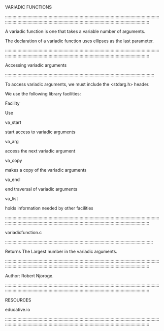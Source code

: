 VARIADIC FUNCTIONS

::::::::::::::::::::::::::::::::::::::::::::::::::::::::::::::::::::::::::::::::::::::::::::::::::::::::::::::::::::::::::::::::::::::::::::::::::::::::::::::::::::::::::::::::::::::::::::::::::::::::::::::::::::::::::::::::::::::::::::::::

A variadic function is one that takes a variable number of arguments.

The declaration of a variadic function uses ellipses as the last parameter.

::::::::::::::::::::::::::::::::::::::::::::::::::::::::::::::::::::::::::::::::::::::::::::::::::::::::::::::::::::::::::::::::::::::::::::::::::::::::::::::::::::::::::::::::::::::::::::::::::::::::::::::::::::::::::::::::::::::::::::::::

Accessing variadic arguments

::::::::::::::::::::::::::::::::::::::::::::::::::::::::::::::::::::::::::::::::::::::::::::::::::::::::::::::::::::::::

To access variadic arguments, we must include the <stdarg.h> header.

We use the following library facilities:

Facility

Use

va_start

start access to variadic arguments

va_arg

access the next variadic argument

va_copy

makes a copy of the variadic arguments

va_end

end traversal of variadic arguments

va_list

holds information needed by other facilities

::::::::::::::::::::::::::::::::::::::::::::::::::::::::::::::::::::::::::::::::::::::::::::::::::::::::::::::::::::::::::::::::::::::::::::::::::::::::::::::::::::::::::::::::::::::::::::::::::::::::::::::::::::::::::::::::::::::::::::::::

variadicfunction.c

:::::::::::::::::::::::::::::::::::::::::::::::::::::::::::::::::::::::::::::::::::::::::::::::::::::::::::::::::::::::

Returns The Largest number in the variadic arguments.

::::::::::::::::::::::::::::::::::::::::::::::::::::::::::::::::::::::::::::::::::::::::::::::::::::::::::::::::::::::::::::::::::::::::::::::::::::::::::::::::::::::::::::::::::::::::::::::::::::::::::::::::::::::::::::::::::::::::::::::::

Author: Robert Njoroge.

::::::::::::::::::::::::::::::::::::::::::::::::::::::::::::::::::::::::::::::::::::::::::::::::::::::::::::::::::::::::::::::::::::::::::::::::::::::::::::::::::::::::::::::::::::::::::::::::::::::::::::::::::::::::::::::::::::::::::::::::

RESOURCES

educative.io

::::::::::::::::::::::::::::::::::::::::::::::::::::::::::::::::::::::::::::::::::::::::::::::::::::::::::::::::::::::::::::::::::::::::::::::::::::::::::::::::::::::::::::::::::::::::::::::::::::::::::::::::::::::::::::::::::::::::::::::::
